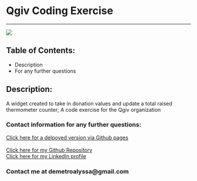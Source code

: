 <!DOCTYPE html>
<html lang= "en">
<head>
<meta charset="UTF-8" />
<meta name="viewport" content="width=device-width, initial-scale=1.0">
<h1>Qgiv Coding Exercise</h1>
<hr>
</head>
<body>
<img src="https://i.imgur.com/NLiKM9b.jpg">

<h2>Table of Contents:</h2>
    
<ul>
<li>Description</li>
<li>For any further questions</li>
</ul>   

<h2>Description:</h2>
<p>A widget created to take in donation values and update a total raised thermometer counter; A code exercise for the Qgiv organization  </p>

<h3>Contact information for any further questions:</h3>
        
<a href="https://leanndemetro.github.io/QgivCodeExercise/"> Click here for a delpoyed version via Github pages</a>  
<br>
<a href="https://github.com/leanndemetro/QgivCodeExercise"> Click here for my Github Repository </a>
<br>
<a href="https://www.linkedin.com/in/alyssa-de-metro-59abba1b0/"> Click here for my LinkedIn profile </a>

<h3>Contact me at demetroalyssa@gmail.com</h3>
</body> 
</html>
